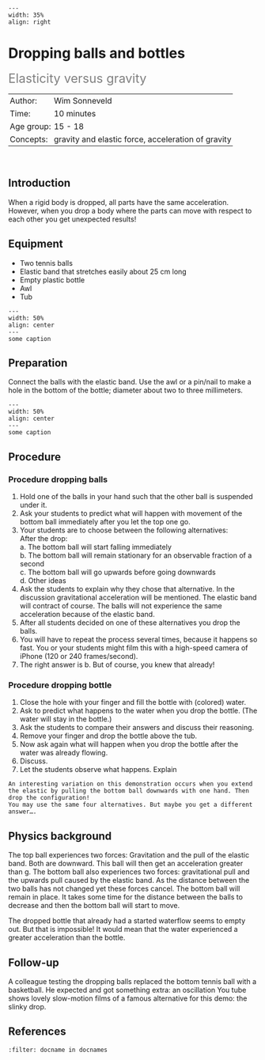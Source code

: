 ```{figure} ../../figures/ready.png
---
width: 35%
align: right
```

# Dropping balls and bottles 
<span style="font-size: 25px; color: gray;">Elasticity versus gravity</span>

<table style="width: 100%; border-collapse: collapse; border: none;">
    <tr style="background-color: var(--background-color);">  
        <td style="text-align: left; padding: 3px; border: none; color: var(--text-color)">Author:</td>
        <td style="text-align: left; padding: 3px; border: none; color: var(--text-color)">Wim Sonneveld</td>
    </tr>
    <tr style="background-color: var(--background-color);"> 
        <td style="text-align: left; padding: 3px; border: none; color: var(--text-color)">Time:</td>
        <td style="text-align: left; padding: 3px; border: none; color: var(--text-color)">10 minutes</td>
    </tr>
    <tr style="background-color: var(--background-color);"> 
        <td style="text-align: left; padding: 3px; border: none; color: var(--text-color)">Age group:</td>
        <td style="text-align: left; padding: 3px; border: none; color: var(--text-color)">15 - 18</td>
    </tr>
    <tr style="background-color: var(--background-color);"> 
        <td style="text-align: left; padding: 3px; border: none; color: var(--text-color)">Concepts:</td>
        <td style="text-align: left; padding: 3px; border: none; color: var(--text-color)">gravity and elastic force, acceleration of gravity</td>
    </tr>
</table><br>


## Introduction
When a rigid body is dropped, all parts have the same acceleration. However, when you drop a body where the parts can move with respect to each other you get unexpected results!

## Equipment
* Two tennis balls
* Elastic band that stretches easily about 25 cm long
* Empty plastic bottle
* Awl
* Tub

```{figure} demo18_figure1.JPG
---
width: 50%
align: center
---
some caption
``` 

## Preparation
Connect the balls with the elastic band. Use the awl or a pin/nail to make a hole in the bottom of the bottle; diameter about two to three millimeters. 

```{figure} demo18_figure2.JPG
---
width: 50%
align: center
---
some caption
``` 

## Procedure
### Procedure dropping balls
1.	Hold one of the balls in your hand such that the other ball is suspended under it. 
2.	Ask your students to predict what will happen with movement of the bottom ball immediately after you let the top one go. 
3.	Your students are to choose between the following alternatives: \
After the drop: \
    a.	The bottom ball will start falling immediately\
    b.	The bottom ball will remain stationary for an observable fraction of a second\
    c.	The bottom ball will go upwards before going downwards\
    d.	Other ideas
4.	Ask the students to explain why they chose that alternative. In the discussion gravitational acceleration will be mentioned. The elastic band will contract of course. The balls will not experience the same acceleration because of the elastic band. 
5.	After all students decided on one of these alternatives you drop the balls. 
6.	You will have to repeat the process several times, because it happens so fast. You or your students might film this with a high-speed camera of iPhone (120 or 240 frames/second). 
7.	The right answer is b. But of course, you knew that already! 

### Procedure dropping bottle
1.	Close the hole with your finger and fill the bottle with (colored) water. 
2.	Ask to predict what happens to the water when you drop the bottle. (The water will stay in the bottle.)
3.	Ask the students to compare their answers and discuss their reasoning. 
4.	Remove your finger and drop the bottle above the tub. 
5.	Now ask again what will happen when you drop the bottle after the water was already flowing. 
6.	Discuss.
7.	Let the students observe what happens. Explain

```{tip}
An interesting variation on this demonstration occurs when you extend the elastic by pulling the bottom ball downwards with one hand. Then drop the configuration! 
You may use the same four alternatives. But maybe you get a different answer…. 
```

## Physics background
The top ball experiences two forces: Gravitation and the pull of the elastic band. Both are downward. This ball will then get an acceleration greater than g. 
The bottom ball also experiences two forces: gravitational pull and the upwards pull caused by the elastic band. As the distance between the two balls has not changed yet these forces cancel. The bottom ball will remain in place. It takes some time for the distance between the balls to decrease and then the bottom ball will start to move.

The dropped bottle that already had a started waterflow seems to empty out. But that is impossible! It would mean that the water experienced a greater acceleration than the bottle. 

## Follow-up 
A colleague testing the dropping balls replaced the bottom tennis ball with a basketball. He expected and got something extra: an oscillation
You tube shows lovely slow-motion films of a famous alternative for this demo: the slinky drop.


## References
```{bibliography}
:filter: docname in docnames
```